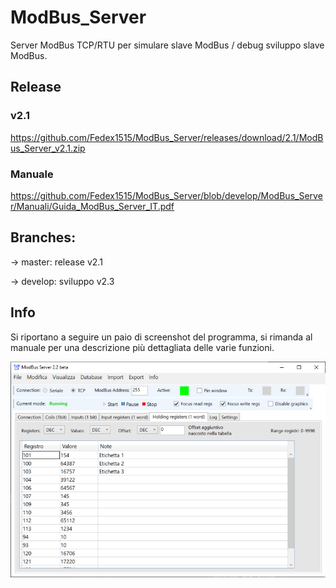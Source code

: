 # ModBus_Server
Server ModBus TCP/RTU per simulare slave ModBus / debug sviluppo slave ModBus.

## Release

### v2.1
https://github.com/Fedex1515/ModBus_Server/releases/download/2.1/ModBus_Server_v2.1.zip

### Manuale
https://github.com/Fedex1515/ModBus_Server/blob/develop/ModBus_Server/Manuali/Guida_ModBus_Server_IT.pdf

## Branches:
-> master: release v2.1

-> develop: sviluppo v2.3

## Info

Si riportano a seguire un paio di screenshot del programma, si rimanda al manuale per una descrizione più dettagliata delle varie funzioni. 

![alt text](https://github.com/Fedex1515/ModBus_Server/blob/master/ModBus_Server/Img/ModBus_Server_HoldingReg_00.PNG?raw=true)
